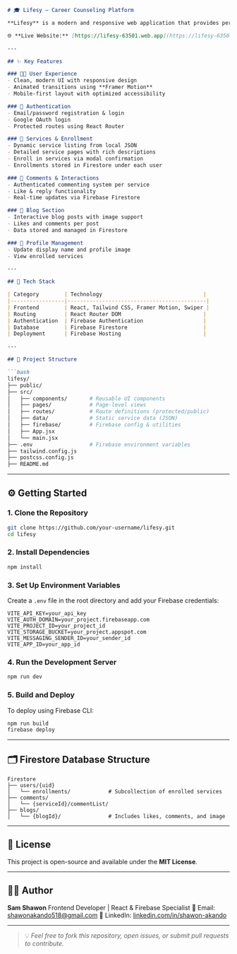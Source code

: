 


````markdown
# 🎓 Lifesy — Career Counseling Platform

**Lifesy** is a modern and responsive web application that provides personalized career counseling services, expert guidance, and learning resources. Built with React and Firebase, the platform allows users to explore services, read blogs, interact through comments, and manage their learning journeys with ease.

🌐 **Live Website:** [https://lifesy-63501.web.app](https://lifesy-63501.web.app)

---

## ✨ Key Features

### 🧑‍🎓 User Experience
- Clean, modern UI with responsive design
- Animated transitions using **Framer Motion**
- Mobile-first layout with optimized accessibility

### 🔐 Authentication
- Email/password registration & login
- Google OAuth login
- Protected routes using React Router

### 🧩 Services & Enrollment
- Dynamic service listing from local JSON
- Detailed service pages with rich descriptions
- Enroll in services via modal confirmation
- Enrollments stored in Firestore under each user

### 💬 Comments & Interactions
- Authenticated commenting system per service
- Like & reply functionality
- Real-time updates via Firebase Firestore

### 📰 Blog Section
- Interactive blog posts with image support
- Likes and comments per post
- Data stored and managed in Firestore

### 👤 Profile Management
- Update display name and profile image
- View enrolled services

---

## 🧪 Tech Stack

| Category        | Technology                                |
|-----------------|--------------------------------------------|
| Frontend        | React, Tailwind CSS, Framer Motion, Swiper |
| Routing         | React Router DOM                          |
| Authentication  | Firebase Authentication                   |
| Database        | Firebase Firestore                        |
| Deployment      | Firebase Hosting                          |

---

## 📁 Project Structure

```bash
lifesy/
├── public/
├── src/
│   ├── components/       # Reusable UI components
│   ├── pages/            # Page-level views
│   ├── routes/           # Route definitions (protected/public)
│   ├── data/             # Static service data (JSON)
│   ├── firebase/         # Firebase config & utilities
│   ├── App.jsx
│   └── main.jsx
├── .env                  # Firebase environment variables
├── tailwind.config.js
├── postcss.config.js
├── README.md
````

---

## ⚙️ Getting Started

### 1. Clone the Repository

```bash
git clone https://github.com/your-username/lifesy.git
cd lifesy
```

### 2. Install Dependencies

```bash
npm install
```

### 3. Set Up Environment Variables

Create a `.env` file in the root directory and add your Firebase credentials:

```env
VITE_API_KEY=your_api_key
VITE_AUTH_DOMAIN=your_project.firebaseapp.com
VITE_PROJECT_ID=your_project_id
VITE_STORAGE_BUCKET=your_project.appspot.com
VITE_MESSAGING_SENDER_ID=your_sender_id
VITE_APP_ID=your_app_id
```

### 4. Run the Development Server

```bash
npm run dev
```

### 5. Build and Deploy

To deploy using Firebase CLI:

```bash
npm run build
firebase deploy
```

---

## 🗂️ Firestore Database Structure

```plaintext
Firestore
├── users/{uid}
│   └── enrollments/            # Subcollection of enrolled services
├── comments/
│   └── {serviceId}/commentList/
├── blogs/
│   └── {blogId}/               # Includes likes, comments, and image
```

---

## 📄 License

This project is open-source and available under the **MIT License**.

---

## 👨‍💻 Author

**Sam Shawon**
Frontend Developer | React & Firebase Specialist
📧 Email: [shawonakando518@gmail.com](mailto:shawonakando518@gmail.com)
🔗 LinkedIn: [linkedin.com/in/shawon-akando](https://www.linkedin.com/in/shawon-akando/)

---

> 💡 *Feel free to fork this repository, open issues, or submit pull requests to contribute.*

```
